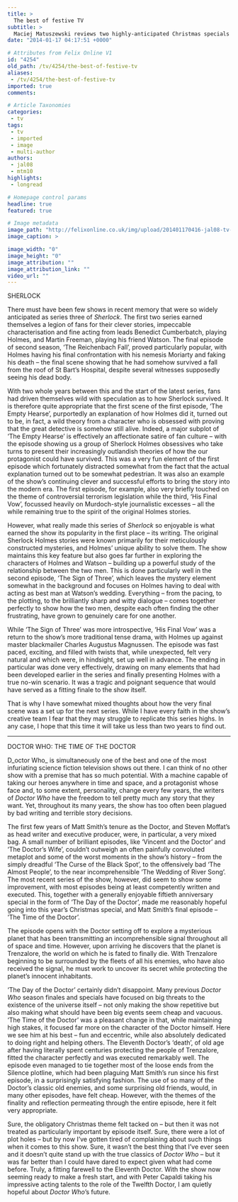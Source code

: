 ```yaml
---
title: >
  The best of festive TV
subtitle: >
  Maciej Matuszewski reviews two highly-anticipated Christmas specials
date: "2014-01-17 04:17:51 +0000"

# Attributes from Felix Online V1
id: "4254"
old_path: /tv/4254/the-best-of-festive-tv
aliases:
 - /tv/4254/the-best-of-festive-tv
imported: true
comments:

# Article Taxonomies
categories:
 - tv
tags:
 - tv
 - imported
 - image
 - multi-author
authors:
 - jal08
 - mtm10
highlights:
 - longread

# Homepage control params
headline: true
featured: true

# Image metadata
image_path: "http://felixonline.co.uk/img/upload/201401170416-jal08-tv-sherlock.jpg"
image_caption: >

image_width: "0"
image_height: "0"
image_attribution: ""
image_attribution_link: ""
video_url: ""
---
```


SHERLOCK

There must have been few shows in recent memory that were so widely anticipated as series three of _Sherlock_. The first two series earned themselves a legion of fans for their clever stories, impeccable characterisation and fine acting from leads Benedict Cumberbatch, playing Holmes, and Martin Freeman, playing his friend Watson. The final episode of second season, ‘The Reichenbach Fall’, proved particularly popular, with Holmes having his final confrontation with his nemesis Moriarty and faking his death – the final scene showing that he had somehow survived a fall from the roof of St Bart’s Hospital, despite several witnesses supposedly seeing his dead body.

With two whole years between this and the start of the latest series, fans had driven themselves wild with speculation as to how Sherlock survived. It is therefore quite appropriate that the first scene of the first episode, ‘The Empty Hearse’, purportedly an explanation of how Holmes did it, turned out to be, in fact, a wild theory from a character who is obsessed with proving that the great detective is somehow still alive. Indeed, a major subplot of ‘The Empty Hearse’ is effectively an affectionate satire of fan culture – with the episode showing us a group of Sherlock Holmes obsessives who take turns to present their increasingly outlandish theories of how the our protagonist could have survived. This was a very fun element of the first episode which fortunately distracted somewhat from the fact that the actual explanation turned out to be somewhat pedestrian. It was also an example of the show’s continuing clever and successful efforts to bring the story into the modern era. The first episode, for example, also very briefly touched on the theme of controversial terrorism legislation while the third, ‘His Final Vow’, focussed heavily on Murdoch-style journalistic excesses – all the while remaining true to the spirit of the original Holmes stories.

However, what really made this series of _Sherlock_ so enjoyable is what earned the show its popularity in the first place – its writing. The original Sherlock Holmes stories were known primarily for their meticulously constructed mysteries, and Holmes’ unique ability to solve them. The show maintains this key feature but also goes far further in exploring the characters of Holmes and Watson – building up a powerful study of the relationship between the two men. This is done particularly well in the second episode, ‘The Sign of Three’, which leaves the mystery element somewhat in the background and focuses on Holmes having to deal with acting as best man at Watson’s wedding. Everything – from the pacing, to the plotting, to the brilliantly sharp and witty dialogue – comes together perfectly to show how the two men, despite each often finding the other frustrating, have grown to genuinely care for one another.

While ‘The Sign of Three’ was more introspective, ‘His Final Vow’ was a return to the show’s more traditional tense drama, with Holmes up against master blackmailer Charles Augustus Magnussen. The episode was fast paced, exciting, and filled with twists that, while unexpected, felt very natural and which were, in hindsight, set up well in advance. The ending in particular was done very effectively, drawing on many elements that had been developed earlier in the series and finally presenting Holmes with a true no-win scenario. It was a tragic and poignant sequence that would have served as a fitting finale to the show itself.

That is why I have somewhat mixed thoughts about how the very final scene was a set up for the next series. While I have every faith in the show’s creative team I fear that they may struggle to replicate this series highs. In any case, I hope that this time it will take us less than two years to find out.

---------

DOCTOR WHO: THE TIME OF THE DOCTOR

D_octor Who_ is simultaneously one of the best and one of the most infuriating science fiction television shows out there. I can think of no other show with a premise that has so much potential. With a machine capable of taking our heroes anywhere in time and space, and a protagonist whose face and, to some extent, personality, change every few years, the writers of _Doctor Who_ have the freedom to tell pretty much any story that they want. Yet, throughout its many years, the show has too often been plagued by bad writing and terrible story decisions.

The first few years of Matt Smith’s tenure as the Doctor, and Steven Moffat’s as head writer and executive producer, were, in particular, a very mixed bag. A small number of brilliant episodes, like ‘Vincent and the Doctor’ and ‘The Doctor’s Wife’, couldn’t outweigh an often painfully convoluted metaplot and some of the worst moments in the show’s history – from the simply dreadful ‘The Curse of the Black Spot’, to the offensively bad ‘The Almost People’, to the near incomprehensible ‘The Wedding of River Song’. The most recent series of the show, however, did seem to show some improvement, with most episodes being at least competently written and executed. This, together with a generally enjoyable fiftieth anniversary special in the form of ‘The Day of the Doctor’, made me reasonably hopeful going into this year’s Christmas special, and Matt Smith’s final episode – ‘The Time of the Doctor’.

The episode opens with the Doctor setting off to explore a mysterious planet that has been transmitting an incomprehensible signal throughout all of space and time. However, upon arriving he discovers that the planet is Trenzalore, the world on which he is fated to finally die. With Trenzalore beginning to be surrounded by the fleets of all his enemies, who have also received the signal, he must work to uncover its secret while protecting the planet’s innocent inhabitants.

‘The Day of the Doctor’ certainly didn’t disappoint. Many previous _Doctor Who_ season finales and specials have focused on big threats to the existence of the universe itself – not only making the show repetitive but also making what should have been big events seem cheap and vacuous. ‘The Time of the Doctor’ was a pleasant change in that, while maintaining high stakes, it focused far more on the character of the Doctor himself. Here we see him at his best – fun and eccentric, while also absolutely dedicated to doing right and helping others. The Eleventh Doctor’s ‘death’, of old age after having literally spent centuries protecting the people of Trenzalore, fitted the character perfectly and was executed remarkably well. The episode even managed to tie together most of the loose ends from the Silence plotline, which had been plaguing Matt Smith’s run since his first episode, in a surprisingly satisfying fashion. The use of so many of the Doctor’s classic old enemies, and some surprising old friends, would, in many other episodes, have felt cheap. However, with the themes of the finality and reflection permeating through the entire episode, here it felt very appropriate.

Sure, the obligatory Christmas theme felt tacked on – but then it was not treated as particularly important by episode itself. Sure, there were a lot of plot holes – but by now I’ve gotten tired of complaining about such things when it comes to this show. Sure, it wasn’t the best thing that I’ve ever seen and it doesn’t quite stand up with the true classics of _Doctor Who_ – but it was far better than I could have dared to expect given what had come before. Truly, a fitting farewell to the Eleventh Doctor. With the show now seeming ready to make a fresh start, and with Peter Capaldi taking his impressive acting talents to the role of the Twelfth Doctor, I am quietly hopeful about _Doctor Who_’s future.
